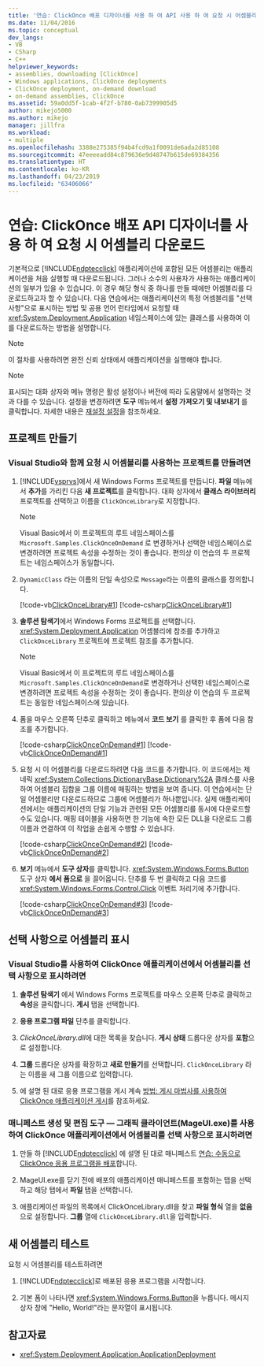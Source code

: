 ```yaml
---
title: '연습: ClickOnce 배포 디자이너를 사용 하 여 API 사용 하 여 요청 시 어셈블리 다운로드 | Microsoft Docs'
ms.date: 11/04/2016
ms.topic: conceptual
dev_langs:
- VB
- CSharp
- C++
helpviewer_keywords:
- assemblies, downloading [ClickOnce]
- Windows applications, ClickOnce deployments
- ClickOnce deployment, on-demand download
- on-demand assemblies, ClickOnce
ms.assetid: 59a0dd5f-1cab-4f2f-b780-0ab7399905d5
author: mikejo5000
ms.author: mikejo
manager: jillfra
ms.workload:
- multiple
ms.openlocfilehash: 3388e275385f94b4fcd9a1f0091de6ada2d85108
ms.sourcegitcommit: 47eeeeadd84c879636e9d48747b615de69384356
ms.translationtype: HT
ms.contentlocale: ko-KR
ms.lasthandoff: 04/23/2019
ms.locfileid: "63406066"
---
```

# <a name="walkthrough-download-assemblies-on-demand-with-the-clickonce-deployment-api-using-the-designer"></a>연습: ClickOnce 배포 API 디자이너를 사용 하 여 요청 시 어셈블리 다운로드
기본적으로 [!INCLUDE[ndptecclick](../deployment/includes/ndptecclick_md.md)] 애플리케이션에 포함된 모든 어셈블리는 애플리케이션을 처음 실행할 때 다운로드됩니다. 그러나 소수의 사용자가 사용하는 애플리케이션의 일부가 있을 수 있습니다. 이 경우 해당 형식 중 하나를 만들 때에만 어셈블리를 다운로드하고자 할 수 있습니다. 다음 연습에서는 애플리케이션의 특정 어셈블리를 "선택 사항"으로 표시하는 방법 및 공용 언어 런타임에서 요청할 때 <xref:System.Deployment.Application> 네임스페이스에 있는 클래스를 사용하여 이를 다운로드하는 방법을 설명합니다.

> [!NOTE]
> 이 절차를 사용하려면 완전 신뢰 상태에서 애플리케이션을 실행해야 합니다.

> [!NOTE]
> 표시되는 대화 상자와 메뉴 명령은 활성 설정이나 버전에 따라 도움말에서 설명하는 것과 다를 수 있습니다. 설정을 변경하려면 **도구** 메뉴에서 **설정 가져오기 및 내보내기** 를 클릭합니다. 자세한 내용은 [재설정 설정](../ide/environment-settings.md#reset-settings)을 참조하세요.

## <a name="create-the-projects"></a>프로젝트 만들기

### <a name="to-create-a-project-that-uses-an-on-demand-assembly-with-visual-studio"></a>Visual Studio와 함께 요청 시 어셈블리를 사용하는 프로젝트를 만들려면

1. [!INCLUDE[vsprvs](../code-quality/includes/vsprvs_md.md)]에서 새 Windows Forms 프로젝트를 만듭니다. **파일** 메뉴에서 **추가**를 가리킨 다음 **새 프로젝트**를 클릭합니다. 대화 상자에서 **클래스 라이브러리** 프로젝트를 선택하고 이름을 `ClickOnceLibrary`로 지정합니다.

   > [!NOTE]
   > Visual Basic에서 이 프로젝트의 루트 네임스페이스를 `Microsoft.Samples.ClickOnceOnDemand` 로 변경하거나 선택한 네임스페이스로 변경하려면 프로젝트 속성을 수정하는 것이 좋습니다. 편의상 이 연습의 두 프로젝트는 네임스페이스가 동일합니다.

2. `DynamicClass` 라는 이름의 단일 속성으로 `Message`라는 이름의 클래스를 정의합니다.

    [!code-vb[ClickOnceLibrary#1](../deployment/codesnippet/VisualBasic/walkthrough-downloading-assemblies-on-demand-with-the-clickonce-deployment-api-using-the-designer_1.vb)]
    [!code-csharp[ClickOnceLibrary#1](../deployment/codesnippet/CSharp/walkthrough-downloading-assemblies-on-demand-with-the-clickonce-deployment-api-using-the-designer_1.cs)]

3. **솔루션 탐색기**에서 Windows Forms 프로젝트를 선택합니다. <xref:System.Deployment.Application> 어셈블리에 참조를 추가하고 `ClickOnceLibrary` 프로젝트에 프로젝트 참조를 추가합니다.

   > [!NOTE]
   > Visual Basic에서 이 프로젝트의 루트 네임스페이스를 `Microsoft.Samples.ClickOnceOnDemand`로 변경하거나 선택한 네임스페이스로 변경하려면 프로젝트 속성을 수정하는 것이 좋습니다. 편의상 이 연습의 두 프로젝트는 동일한 네임스페이스에 있습니다.

4. 폼을 마우스 오른쪽 단추로 클릭하고 메뉴에서 **코드 보기** 를 클릭한 후 폼에 다음 참조를 추가합니다.

    [!code-csharp[ClickOnceOnDemand#1](../deployment/codesnippet/CSharp/walkthrough-downloading-assemblies-on-demand-with-the-clickonce-deployment-api-using-the-designer_2.cs)]
    [!code-vb[ClickOnceOnDemand#1](../deployment/codesnippet/VisualBasic/walkthrough-downloading-assemblies-on-demand-with-the-clickonce-deployment-api-using-the-designer_2.vb)]

5. 요청 시 이 어셈블리를 다운로드하려면 다음 코드를 추가합니다. 이 코드에서는 제네릭 <xref:System.Collections.DictionaryBase.Dictionary%2A> 클래스를 사용하여 어셈블리 집합을 그룹 이름에 매핑하는 방법을 보여 줍니다. 이 연습에서는 단일 어셈블리만 다운로드하므로 그룹에 어셈블리가 하나뿐입니다. 실제 애플리케이션에서는 애플리케이션의 단일 기능과 관련된 모든 어셈블리를 동시에 다운로드할 수도 있습니다. 매핑 테이블을 사용하면 한 기능에 속한 모든 DLL을 다운로드 그룹 이름과 연결하여 이 작업을 손쉽게 수행할 수 있습니다.

    [!code-csharp[ClickOnceOnDemand#2](../deployment/codesnippet/CSharp/walkthrough-downloading-assemblies-on-demand-with-the-clickonce-deployment-api-using-the-designer_3.cs)]
    [!code-vb[ClickOnceOnDemand#2](../deployment/codesnippet/VisualBasic/walkthrough-downloading-assemblies-on-demand-with-the-clickonce-deployment-api-using-the-designer_3.vb)]

6. **보기** 메뉴에서 **도구 상자**를 클릭합니다. <xref:System.Windows.Forms.Button> 도구 상자 **에서 폼으로** 을 끌어옵니다. 단추를 두 번 클릭하고 다음 코드를 <xref:System.Windows.Forms.Control.Click> 이벤트 처리기에 추가합니다.

    [!code-csharp[ClickOnceOnDemand#3](../deployment/codesnippet/CSharp/walkthrough-downloading-assemblies-on-demand-with-the-clickonce-deployment-api-using-the-designer_4.cs)]
    [!code-vb[ClickOnceOnDemand#3](../deployment/codesnippet/VisualBasic/walkthrough-downloading-assemblies-on-demand-with-the-clickonce-deployment-api-using-the-designer_4.vb)]

## <a name="mark-assemblies-as-optional"></a>선택 사항으로 어셈블리 표시

### <a name="to-mark-assemblies-as-optional-in-your-clickonce-application-by-using-visual-studio"></a>Visual Studio를 사용하여 ClickOnce 애플리케이션에서 어셈블리를 선택 사항으로 표시하려면

1. **솔루션 탐색기** 에서 Windows Forms 프로젝트를 마우스 오른쪽 단추로 클릭하고 **속성**을 클릭합니다. **게시** 탭을 선택합니다.

2. **응용 프로그램 파일** 단추를 클릭합니다.

3. *ClickOnceLibrary.dll*에 대한 목록을 찾습니다. **게시 상태** 드롭다운 상자를 **포함**으로 설정합니다.

4. **그룹** 드롭다운 상자를 확장하고 **새로 만들기**를 선택합니다. `ClickOnceLibrary` 라는 이름을 새 그룹 이름으로 입력합니다.

5. 에 설명 된 대로 응용 프로그램을 게시 계속 [방법: 게시 마법사를 사용하여 ClickOnce 애플리케이션 게시](../deployment/how-to-publish-a-clickonce-application-using-the-publish-wizard.md)를 참조하세요.

### <a name="to-mark-assemblies-as-optional-in-your-clickonce-application-by-using-manifest-generation-and-editing-tool--graphical-client-mageuiexe"></a>매니페스트 생성 및 편집 도구 — 그래픽 클라이언트(MageUI.exe)를 사용하여 ClickOnce 애플리케이션에서 어셈블리를 선택 사항으로 표시하려면

1. 만들 하 [!INCLUDE[ndptecclick](../deployment/includes/ndptecclick_md.md)] 에 설명 된 대로 매니페스트 [연습: 수동으로 ClickOnce 응용 프로그램을 배포](../deployment/walkthrough-manually-deploying-a-clickonce-application.md)합니다.

2. MageUI.exe를 닫기 전에 배포의 애플리케이션 매니페스트를 포함하는 탭을 선택하고 해당 탭에서 **파일** 탭을 선택합니다.

3. 애플리케이션 파일의 목록에서 ClickOnceLibrary.dll을 찾고 **파일 형식** 열을 **없음**으로 설정합니다. **그룹** 열에 `ClickOnceLibrary.dll`을 입력합니다.

## <a name="test-the-new-assembly"></a>새 어셈블리 테스트

요청 시 어셈블리를 테스트하려면

1. [!INCLUDE[ndptecclick](../deployment/includes/ndptecclick_md.md)]로 배포된 응용 프로그램을 시작합니다.

2. 기본 폼이 나타나면 <xref:System.Windows.Forms.Button>을 누릅니다. 메시지 상자 창에 "Hello, World!"라는 문자열이 표시됩니다.

## <a name="see-also"></a>참고자료

- <xref:System.Deployment.Application.ApplicationDeployment>